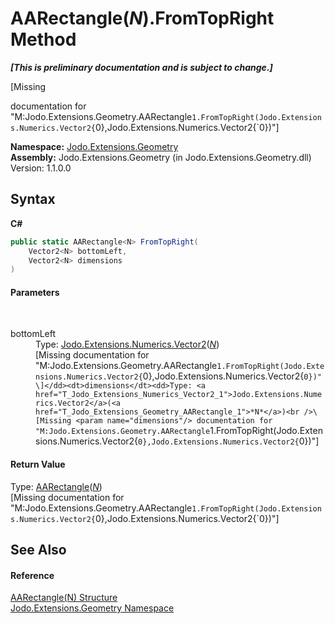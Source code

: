 # AARectangle(*N*).FromTopRight Method 
 _**\[This is preliminary documentation and is subject to change.\]**_

\[Missing <summary> documentation for "M:Jodo.Extensions.Geometry.AARectangle`1.FromTopRight(Jodo.Extensions.Numerics.Vector2{`0},Jodo.Extensions.Numerics.Vector2{`0})"\]

**Namespace:**&nbsp;<a href="N_Jodo_Extensions_Geometry">Jodo.Extensions.Geometry</a><br />**Assembly:**&nbsp;Jodo.Extensions.Geometry (in Jodo.Extensions.Geometry.dll) Version: 1.1.0.0

## Syntax

**C#**<br />
``` C#
public static AARectangle<N> FromTopRight(
	Vector2<N> bottomLeft,
	Vector2<N> dimensions
)
```


#### Parameters
&nbsp;<dl><dt>bottomLeft</dt><dd>Type: <a href="T_Jodo_Extensions_Numerics_Vector2_1">Jodo.Extensions.Numerics.Vector2</a>(<a href="T_Jodo_Extensions_Geometry_AARectangle_1">*N*</a>)<br />\[Missing <param name="bottomLeft"/> documentation for "M:Jodo.Extensions.Geometry.AARectangle`1.FromTopRight(Jodo.Extensions.Numerics.Vector2{`0},Jodo.Extensions.Numerics.Vector2{`0})"\]</dd><dt>dimensions</dt><dd>Type: <a href="T_Jodo_Extensions_Numerics_Vector2_1">Jodo.Extensions.Numerics.Vector2</a>(<a href="T_Jodo_Extensions_Geometry_AARectangle_1">*N*</a>)<br />\[Missing <param name="dimensions"/> documentation for "M:Jodo.Extensions.Geometry.AARectangle`1.FromTopRight(Jodo.Extensions.Numerics.Vector2{`0},Jodo.Extensions.Numerics.Vector2{`0})"\]</dd></dl>

#### Return Value
Type: <a href="T_Jodo_Extensions_Geometry_AARectangle_1">AARectangle</a>(<a href="T_Jodo_Extensions_Geometry_AARectangle_1">*N*</a>)<br />\[Missing <returns> documentation for "M:Jodo.Extensions.Geometry.AARectangle`1.FromTopRight(Jodo.Extensions.Numerics.Vector2{`0},Jodo.Extensions.Numerics.Vector2{`0})"\]

## See Also


#### Reference
<a href="T_Jodo_Extensions_Geometry_AARectangle_1">AARectangle(N) Structure</a><br /><a href="N_Jodo_Extensions_Geometry">Jodo.Extensions.Geometry Namespace</a><br />